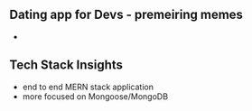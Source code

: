 ## Dating app for Devs - premeiring memes
 - 

## Tech Stack Insights
 - end to end MERN stack application
 - more focused on Mongoose/MongoDB
